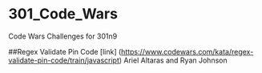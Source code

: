 # 301_Code_Wars
Code Wars Challenges for 301n9

##Regex Validate Pin Code
[link]
(https://www.codewars.com/kata/regex-validate-pin-code/train/javascript)
Ariel Altaras and Ryan Johnson